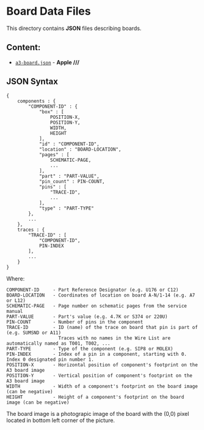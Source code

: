 # Board Data Files

This directory contains **JSON** files describing boards.

## Content:

  * [`a3-board.json`](./a3-board.json) - **Apple ///**

## JSON Syntax

```
{
    components : {
        "COMPONENT-ID" : {
            "box" : [
                POSITION-X,
                POSITION-Y,
                WIDTH,
                HEIGHT
            ],
            "id" : "COMPONENT-ID",
            "location" : "BOARD-LOCATION",
            "pages" : [
                SCHEMATIC-PAGE,
                ...
            ],
            "part" : "PART-VALUE",
            "pin_count" : PIN-COUNT,
            "pins" : [
                "TRACE-ID",
                ...
            ],
            "type" : "PART-TYPE"
        },
        ...
    },
    traces : {
        "TRACE-ID" : [
            "COMPONENT-ID",
            PIN-INDEX
        ],
        ...
    }    
}
```

Where:

```
COMPONENT-ID     - Part Reference Designator (e.g. U176 or C12)
BOARD-LOCATION   - Coordinates of location on board A-N/1-14 (e.g. A7 or L12)
SCHEMATIC-PAGE   - Page number on schematic pages from the service manual
PART-VALUE       - Part's value (e.g. 4.7K or S374 or 220U)
PIN-COUNT        - Number of pins in the component
TRACE-ID         - ID (name) of the trace on board that pin is part of (e.g. SUMSND or A11)
                   Traces with no names in the Wire List are automatically named as T001, T002, ...
PART-TYPE        - Type of the component (e.g. SIP8 or MOLEX)
PIN-INDEX        - Index of a pin in a component, starting with 0. Index 0 designated pin number 1.
POSITION-X       - Horizontal position of component's footprint on the A3 board image
POSITION-Y       - Vertical position of component's footprint on the A3 board image
WIDTH            - Width of a component's footprint on the board image (can be negative)
HEIGHT           - Height of a component's footprint on the board image (can be negative)
```

The board image is a photograpic image of the board with the (0,0) pixel located in bottom left corner of the picture.